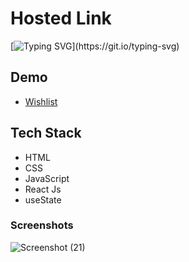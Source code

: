 

# Hosted Link
[![Typing SVG](https://readme-typing-svg.demolab.com?font=Fira+Code&pause=1000&color=F7701A&random=false&width=435&lines=Hi!+Guys++%F0%9F%91%8B;This+is+my+wishlist+Project.)](https://git.io/typing-svg)


## Demo
- [Wishlist](https://priyojeet-wishlist.netlify.app/)

## Tech Stack

- HTML
- CSS
- JavaScript
- React Js
- useState


### Screenshots
![Screenshot (21)](https://github.com/PriyajitMaity/projects/assets/134254753/78895200-0df2-4b21-9ac5-73e69d246213)


